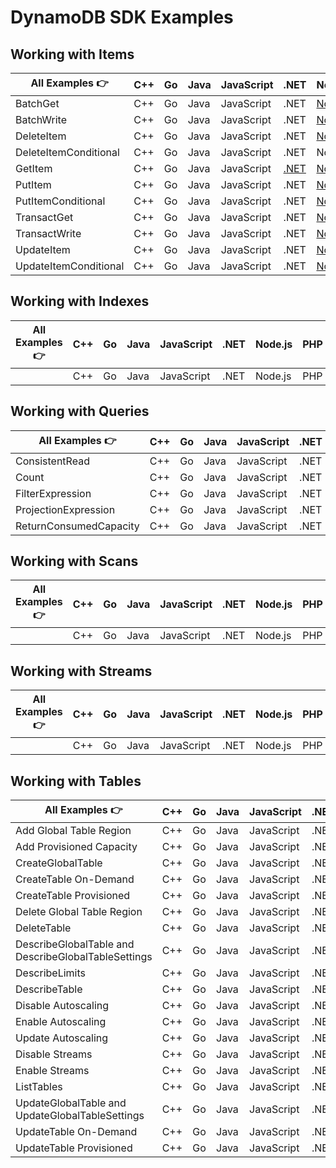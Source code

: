 # DynamoDB SDK Examples

## Working with Items

| All Examples 👉       | C++ | Go  | Java | JavaScript | .NET                                         | Node.js                                                          | PHP | Python                                                         | Ruby |
| --------------------- | --- | --- | ---- | ---------- | -------------------------------------------- | ---------------------------------------------------------------- | --- | -------------------------------------------------------------- | ---- |
| BatchGet              | C++ | Go  | Java | JavaScript | .NET                                         | [Node.js](./node.js/WorkingWithItems/batch-get.js)               | PHP | [Python](./python/WorkingWithItems/batch_get.py)               | Ruby |
| BatchWrite            | C++ | Go  | Java | JavaScript | .NET                                         | [Node.js](./node.js/WorkingWithItems/batch-write.js)             | PHP | [Python](./python/WorkingWithItems/batch_write.py)             | Ruby |
| DeleteItem            | C++ | Go  | Java | JavaScript | .NET                                         | [Node.js](./node.js/WorkingWithItems/delete-item.js)             | PHP | Python                                                         | Ruby |
| DeleteItemConditional | C++ | Go  | Java | JavaScript | .NET                                         | Node.js                                                          | PHP | Python                                                         | Ruby |
| GetItem               | C++ | Go  | Java | JavaScript | [.NET](./dotnet/WorkingWithItems/GetItem.cs) | [Node.js](./node.js/WorkingWithItems/get-item.js)                | PHP | [Python](./python/WorkingWithItems/get_item.py)                | Ruby |
| PutItem               | C++ | Go  | Java | JavaScript | .NET                                         | [Node.js](./node.js/WorkingWithItems/put-item.js)                | PHP | [Python](./python/WorkingWithItems/put_item.py)                | Ruby |
| PutItemConditional    | C++ | Go  | Java | JavaScript | .NET                                         | [Node.js](./node.js/WorkingWithItems/put-item-conditional.js)    | PHP | [Python](./python/WorkingWithItems/put_item_conditional.py)    | Ruby |
| TransactGet           | C++ | Go  | Java | JavaScript | .NET                                         | [Node.js](./node.js/WorkingWithItems/transact-get.js)            | PHP | Python                                                         | Ruby |
| TransactWrite         | C++ | Go  | Java | JavaScript | .NET                                         | [Node.js](./node.js/WorkingWithItems/transact-write.js)          | PHP | [Python](./python/WorkingWithItems/transact_write.py)          | Ruby |
| UpdateItem            | C++ | Go  | Java | JavaScript | .NET                                         | [Node.js](./node.js/WorkingWithItems/update-item.js)             | PHP | [Python](./python/WorkingWithItems/updating_item.py)           | Ruby |
| UpdateItemConditional | C++ | Go  | Java | JavaScript | .NET                                         | [Node.js](./node.js/WorkingWithItems/update-item-conditional.js) | PHP | [Python](./python/WorkingWithItems/update_item_conditional.py) | Ruby |

## Working with Indexes

| All Examples 👉 | C++ | Go  | Java | JavaScript | .NET | Node.js | PHP | Python | Ruby |
| --------------- | --- | --- | ---- | ---------- | ---- | ------- | --- | ------ | ---- |
|                 | C++ | Go  | Java | JavaScript | .NET | Node.js | PHP | Python | Ruby |

## Working with Queries

| All Examples 👉        | C++ | Go  | Java | JavaScript | .NET | Node.js                                                                   | PHP | Python                                                                  | Ruby |
| ---------------------- | --- | --- | ---- | ---------- | ---- | ------------------------------------------------------------------------- | --- | ----------------------------------------------------------------------- | ---- |
| ConsistentRead         | C++ | Go  | Java | JavaScript | .NET | [Node.js](./node.js/WorkingWithQueries/query-consistent-read.js)          | PHP | [Python](./python/WorkingWithQueries/query-consistent-read.py)          | Ruby |
| Count                  | C++ | Go  | Java | JavaScript | .NET | [Node.js](./node.js/WorkingWithQueries/query-scan-count.js)               | PHP | [Python](./python/WorkingWithQueries/query-scan-count.py)               | Ruby |
| FilterExpression       | C++ | Go  | Java | JavaScript | .NET | [Node.js](./node.js/WorkingWithQueries/query-filter-expression.js)        | PHP | Python                                                                  | Ruby |
| ProjectionExpression   | C++ | Go  | Java | JavaScript | .NET | Node.js                                                                   | PHP | Python                                                                  | Ruby |
| ReturnConsumedCapacity | C++ | Go  | Java | JavaScript | .NET | [Node.js](./node.js/WorkingWithQueries/query-return-consumed-capacity.js) | PHP | [Python](./python/WorkingWithQueries/query-return-consumed-capacity.py) | Ruby |

## Working with Scans

| All Examples 👉 | C++ | Go  | Java | JavaScript | .NET | Node.js | PHP | Python | Ruby |
| --------------- | --- | --- | ---- | ---------- | ---- | ------- | --- | ------ | ---- |
|                 | C++ | Go  | Java | JavaScript | .NET | Node.js | PHP | Python | Ruby |

## Working with Streams

| All Examples 👉 | C++ | Go  | Java | JavaScript | .NET | Node.js | PHP | Python | Ruby |
| --------------- | --- | --- | ---- | ---------- | ---- | ------- | --- | ------ | ---- |
|                 | C++ | Go  | Java | JavaScript | .NET | Node.js | PHP | Python | Ruby |

## Working with Tables

| All Examples 👉                                     | C++ | Go  | Java | JavaScript | .NET | Node.js                                                                                   | PHP | Python                                                              | Ruby |
| --------------------------------------------------- | --- | --- | ---- | ---------- | ---- | ----------------------------------------------------------------------------------------- | --- | ------------------------------------------------------------------- | ---- |
| Add Global Table Region                             | C++ | Go  | Java | JavaScript | .NET | [Node.js](./node.js/WorkingWithTables/add-global-table-region.js)                         | PHP | [Python](./python/WorkingWithTables/add_global_table_region.py)     | Ruby |
| Add Provisioned Capacity                            | C++ | Go  | Java | JavaScript | .NET | [Node.js](./node.js/WorkingWithTables/add_provisioned_capacity.js)                        | PHP | [Python](./python/WorkingWithTables/add_provisioned_capacity.py)    | Ruby |
| CreateGlobalTable                                   | C++ | Go  | Java | JavaScript | .NET | [Node.js](./node.js/WorkingWithTables/create-global-table.js)                             | PHP | Python                                                              | Ruby |
| CreateTable On-Demand                               | C++ | Go  | Java | JavaScript | .NET | [Node.js](./node.js/WorkingWithTables/create_table_on_demand.js)                          | PHP | [Python](./python/WorkingWithTables/create_table_on-demand.py)      | Ruby |
| CreateTable Provisioned                             | C++ | Go  | Java | JavaScript | .NET | [Node.js](./node.js/WorkingWithTables/create_table_provisioned.js)                        | PHP | [Python](./python/WorkingWithTables/create_table_provisioned.py)    | Ruby |
| Delete Global Table Region                          | C++ | Go  | Java | JavaScript | .NET | [Node.js](./node.js/WorkingWithTables/delete-global-table-region.js)                      | PHP | [Python](./python/WorkingWithTables/delete_global_table_region.py)  | Ruby |
| DeleteTable                                         | C++ | Go  | Java | JavaScript | .NET | [Node.js](./node.js/WorkingWithTables/delete_table.js)                                    | PHP | [Python](./python/WorkingWithTables/delete_table.py)                | Ruby |
| DescribeGlobalTable and DescribeGlobalTableSettings | C++ | Go  | Java | JavaScript | .NET | [Node.js](./node.js/WorkingWithTables/describe-global-table-and-global-table-settings.js) | PHP | Python                                                              | Ruby |
| DescribeLimits                                      | C++ | Go  | Java | JavaScript | .NET | [Node.js](./node.js/WorkingWithTables/describe_limits.js)                                 | PHP | [Python](./python/WorkingWithTables/describe_limits.py)             | Ruby |
| DescribeTable                                       | C++ | Go  | Java | JavaScript | .NET | [Node.js](./node.js/WorkingWithTables/describe_table.js)                                  | PHP | [Python](./python/WorkingWithTables/describe_table.py)              | Ruby |
| Disable Autoscaling                                 | C++ | Go  | Java | JavaScript | .NET | [Node.js](./node.js/WorkingWithTables/disable_auto_scaling.js)                            | PHP | [Python](./python/WorkingWithTables/disable_auto-scaling.py)        | Ruby |
| Enable Autoscaling                                  | C++ | Go  | Java | JavaScript | .NET | [Node.js](./node.js/WorkingWithTables/enable_auto_scaling.js)                             | PHP | [Python](./python/WorkingWithTables/enable_auto-scaling.py)         | Ruby |
| Update Autoscaling                                  | C++ | Go  | Java | JavaScript | .NET | [Node.js](./node.js/WorkingWithTables/update_auto_scaling.js)                             | PHP | Python                                                              | Ruby |
| Disable Streams                                     | C++ | Go  | Java | JavaScript | .NET | Node.js                                                                                   | PHP | Python                                                              | Ruby |
| Enable Streams                                      | C++ | Go  | Java | JavaScript | .NET | [Node.js](./node.js/WorkingWithTables/enable_streams.js)                                  | PHP | [Python](./python/WorkingWithTables/enable_streams.py)              | Ruby |
| ListTables                                          | C++ | Go  | Java | JavaScript | .NET | [Node.js](./node.js/WorkingWithTables/list_tables.js)                                     | PHP | [Python](./python/WorkingWithTables/list_tables.py)                 | Ruby |
| UpdateGlobalTable and UpdateGlobalTableSettings     | C++ | Go  | Java | JavaScript | .NET | [Node.js](./node.js/WorkingWithTables/update-global-table-and-global-table-settings.js)   | PHP | Python                                                              | Ruby |
| UpdateTable On-Demand                               | C++ | Go  | Java | JavaScript | .NET | [Node.js](./node.js/WorkingWithTables/table_change_to_on_demand.js)                       | PHP | [Python](./python/WorkingWithTables/table_change_to_on-demand.py)   | Ruby |
| UpdateTable Provisioned                             | C++ | Go  | Java | JavaScript | .NET | [Node.js](./node.js/WorkingWithTables/table_change_to_provisioned.js)                     | PHP | [Python](./python/WorkingWithTables/table_change_to_provisioned.py) | Ruby |
